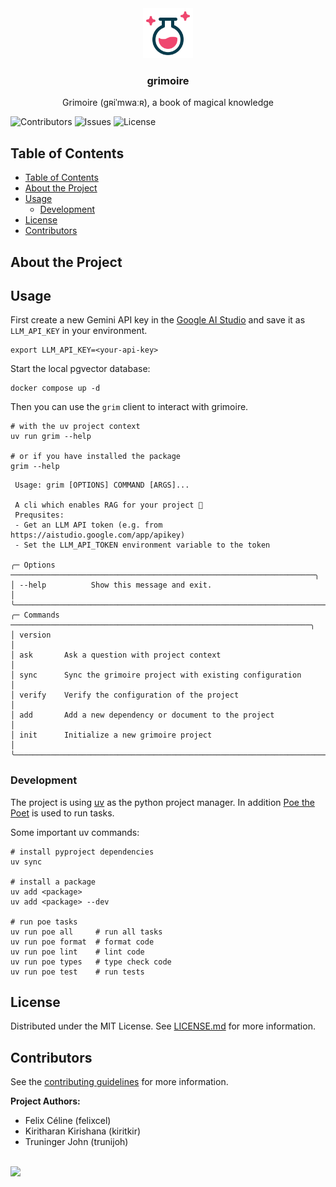 <div align="center">
<a href="https://github.com/BDP25/grimoire">
<img src="images/logo.svg" alt="Logo" width="80" height="80">
</a>
<h3 align="center">grimoire</h3>
<p align="center">
Grimoire (gʀiˈmwaːʀ), a book of magical knowledge
<br/>
</p>
</div>

![Contributors](https://img.shields.io/github/contributors/BDP25/grimoire?color=dark-green)
![Issues](https://img.shields.io/github/issues/BDP25/grimoire)
![License](https://img.shields.io/github/license/BDP25/grimoire)

## Table of Contents

- [Table of Contents](#table-of-contents)
- [About the Project](#about-the-project)
- [Usage](#usage)
  - [Development](#development)
- [License](#license)
- [Contributors](#contributors)

## About the Project

## Usage

First create a new Gemini API key in the [Google AI Studio](https://aistudio.google.com/app/apikey) and save it as `LLM_API_KEY` in your environment.

```shell
export LLM_API_KEY=<your-api-key>
```

Start the local pgvector database:

```shell
docker compose up -d
```

Then you can use the `grim` client to interact with grimoire.

```shell
# with the uv project context
uv run grim --help

# or if you have installed the package
grim --help
```

```text
 Usage: grim [OPTIONS] COMMAND [ARGS]...

 A cli which enables RAG for your project 🔮
 Prequsites:
 - Get an LLM API token (e.g. from https://aistudio.google.com/app/apikey)
 - Set the LLM_API_TOKEN environment variable to the token

╭─ Options ────────────────────────────────────────────────────────────────────╮
│ --help          Show this message and exit.                                  │
╰──────────────────────────────────────────────────────────────────────────────╯
╭─ Commands ───────────────────────────────────────────────────────────────────╮
│ version                                                                      │
│ ask       Ask a question with project context                                │
│ sync      Sync the grimoire project with existing configuration              │
│ verify    Verify the configuration of the project                            │
│ add       Add a new dependency or document to the project                    │
│ init      Initialize a new grimoire project                                  │
╰──────────────────────────────────────────────────────────────────────────────╯
```

### Development

The project is using [uv](https://docs.astral.sh/uv/) as the python project manager. In addition [Poe the Poet](https://poethepoet.natn.io/index.html) is used to run
tasks.

Some important uv commands:

```shell
# install pyproject dependencies
uv sync

# install a package
uv add <package>
uv add <package> --dev

# run poe tasks
uv run poe all     # run all tasks
uv run poe format  # format code
uv run poe lint    # lint code
uv run poe types   # type check code
uv run poe test    # run tests
```

## License

Distributed under the MIT License. See [LICENSE.md](LICENSE.md) for more information.

## Contributors

See the [contributing guidelines](CONTRIBUTING.md) for more information.


**Project Authors:**

- Felix Céline (felixcel)
- Kiritharan Kirishana (kiritkir)
- Truninger John (trunijoh)

</br>
<a href="https://github.com/BDP25/grimoire/graphs/contributors">
  <img src="https://contrib.rocks/image?repo=BDP25/grimoire" />
</a>
